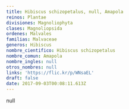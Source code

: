 ```yaml
---
title: Hibiscus schizopetalus, null, Amapola
reinos: Plantae
divisiones: Magnoliophyta
clases: Magnoliopsida
ordenes: Malvales
familias: Malvaceae
generos: Hibiscus
nombre_cientifico: Hibiscus schizopetalus
nombre_comun: Amapola
nombre_ingles: null
otros_nombres: null
links: 'https://flic.kr/p/WNsaEL'
draft: false
date: 2017-09-03T00:08:11.613Z
---
```

null

